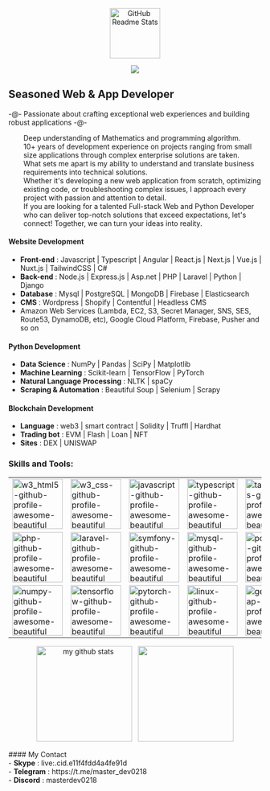 <p align="center">
    <img width="100px" src="https://res.cloudinary.com/anuraghazra/image/upload/v1594908242/logo_ccswme.svg" align="center" alt="GitHub Readme Stats" />
</p>
<p align="center">
    <img src="https://github-profile-trophy.vercel.app/?username=sailingdev&row=3&column=7&theme=gruvbox&margin-w=15&margin-h=15" />
</p>

## Seasoned Web & App Developer

-@- Passionate about crafting exceptional web experiences and building robust applications -@-
<p style = "margin-left: 30px">
Deep understanding of Mathematics and programming algorithm.<br>
10+ years of development experience on projects ranging from small size applications through complex enterprise solutions are taken.<br>
What sets me apart is my ability to understand and translate business requirements into technical solutions.<br>
Whether it's developing a new web application from scratch, optimizing existing code, or troubleshooting complex issues, I approach every project with passion and attention to detail.<br>
If you are looking for a talented Full-stack Web and Python Developer who can deliver top-notch solutions that exceed expectations, let's connect! Together, we can turn your ideas into reality.
</p>


#### Website Development
- <b>Front-end</b> : Javascript | Typescript | Angular | React.js | Next.js | Vue.js | Nuxt.js | TailwindCSS | C#
- <b>Back-end</b> :  Node.js | Express.js | Asp.net | PHP | Laravel | Python | Django
- <b>Database</b> : Mysql | PostgreSQL | MongoDB | Firebase | Elasticsearch
- <b>CMS</b> : Wordpress | Shopify | Contentful | Headless CMS
- Amazon Web Services (Lambda, EC2, S3, Secret Manager, SNS, SES, Route53, DynamoDB, etc), Google Cloud Platform, Firebase, Pusher and so on
#### Python Development
- <b>Data Science</b> : NumPy | Pandas | SciPy | Matplotlib 
- <b>Machine Learning</b> : Scikit-learn | TensorFlow | PyTorch
- <b>Natural Language Processing</b> : NLTK | spaCy
- <b>Scraping & Automation</b> : Beautiful Soup | Selenium | Scrapy
#### Blockchain Development
- <b>Language</b> : web3 | smart contract | Solidity | Truffl | Hardhat 
- <b>Trading bot</b> : EVM | Flash | Loan | NFT 
- <b>Sites</b> : DEX | UNISWAP 

### Skills and Tools:

<p align="center">
    <table>
        <tr>
            <td><img src="https://www.vectorlogo.zone/logos/w3_html5/w3_html5-icon.svg" alt="w3_html5-github-profile-awesome-beautiful" width="100"/></td>
            <td><img src="https://www.vectorlogo.zone/logos/w3_css/w3_css-icon.svg" alt="w3_css-github-profile-awesome-beautiful" width="100"/></td>
            <td><img src="https://www.vectorlogo.zone/logos/javascript/javascript-icon.svg" alt="javascript-github-profile-awesome-beautiful" width="100"/></td>
            <td><img src="https://www.vectorlogo.zone/logos/typescriptlang/typescriptlang-icon.svg" alt="typescript-github-profile-awesome-beautiful" width="100"/></td>
            <td><img src="https://www.vectorlogo.zone/logos/tailwindcss/tailwindcss-icon.svg" alt="tailwindcss-github-profile-awesome-beautiful" width="100"/></td>
            <td><img src="https://www.vectorlogo.zone/logos/reactjs/reactjs-icon.svg" alt="reactjs-github-profile-awesome-beautiful" width="100"/></td>
            <td><img src="https://www.theconsolelogs.com/react/redux.svg" alt="redux-github-profile-awesome-beautiful" width="100"/></td>
            <td><img src="https://www.vectorlogo.zone/logos/vuejs/vuejs-icon.svg" alt="vue-github-profile-awesome-beautiful" width="100"/></td>
            <td><img src="https://www.vectorlogo.zone/logos/nuxtjs/nuxtjs-icon.svg" alt="nuxtjs-github-profile-awesome-beautiful" width="100"/></td>
            <td><img src="https://www.vectorlogo.zone/logos/angular/angular-icon.svg" alt="angular-github-profile-awesome-beautiful" width="100"/></td>
            <td><img src="https://www.vectorlogo.zone/logos/graphql/graphql-icon.svg" alt="graphql-github-profile-awesome-beautiful" width="100"/></td>
            <td><img src="https://www.vectorlogo.zone/logos/nodejs/nodejs-icon.svg" alt="nodejs-github-profile-awesome-beautiful" width="100"/></td>
            <td><img src="https://www.vectorlogo.zone/logos/nestjs/nestjs-icon.svg" alt="nestjs-github-profile-awesome-beautiful" width="100"/></td>
            <td><img src="https://www.vectorlogo.zone/logos/expressjs/expressjs-icon.svg" alt="expressjs-github-profile-awesome-beautiful" width="100"/></td>
        </tr>
        <tr>
            <td><img src="https://www.vectorlogo.zone/logos/php/php-icon.svg" alt="php-github-profile-awesome-beautiful" width="100"/></td>
            <td><img src="https://www.vectorlogo.zone/logos/laravel/laravel-icon.svg" alt="laravel-github-profile-awesome-beautiful" width="100"/></td>
            <td><img src="https://www.vectorlogo.zone/logos/symfony/symfony-icon.svg" alt="symfony-github-profile-awesome-beautiful" width="100"/></td>
            <td><img src="https://www.vectorlogo.zone/logos/mysql/mysql-icon.svg" alt="mysql-github-profile-awesome-beautiful" width="100"/></td>
            <td><img src="https://www.vectorlogo.zone/logos/postgresql/postgresql-icon.svg" alt="postgresql-github-profile-awesome-beautiful" width="100"/></td>
            <td><img src="https://www.vectorlogo.zone/logos/mongodb/mongodb-icon.svg" alt="mongodb-github-profile-awesome-beautiful" width="100"/></td>
            <td><img src="https://www.vectorlogo.zone/logos/elastic/elastic-icon.svg" alt="elastic-github-profile-awesome-beautiful" width="100"/></td>
            <td><img src="https://www.vectorlogo.zone/logos/docker/docker-icon.svg" alt="docker-github-profile-awesome-beautiful" width="100"/></td>
            <td><img src="https://www.vectorlogo.zone/logos/git-scm/git-scm-icon.svg" alt="git-github-profile-awesome-beautiful" width="100"/></td>
            <td><img src="https://www.vectorlogo.zone/logos/amazon_aws/amazon_aws-icon.svg" alt="amazon_aws-github-profile-awesome-beautiful" width="100"/></td>
            <td><img src="https://www.vectorlogo.zone/logos/microsoft_azure/microsoft_azure-icon.svg" alt="microsoft_azure-github-profile-awesome-beautiful" width="100"/></td>
            <td><img src="https://www.vectorlogo.zone/logos/python/python-icon.svg" alt="postgresql-github-profile-awesome-beautiful" width="100"/></td>
            <td><img src="https://www.vectorlogo.zone/logos/djangoproject/djangoproject-icon.svg" alt="djangoproject-github-profile-awesome-beautiful" width="100"/></td>
            <td><img src="https://www.vectorlogo.zone/logos/pocoo_flask/pocoo_flask-icon.svg" alt="pocoo_flask-github-profile-awesome-beautiful" width="100"/></td>
        </tr>
        <tr>
            <td><img src="https://www.vectorlogo.zone/logos/numpy/numpy-icon.svg" alt="numpy-github-profile-awesome-beautiful" width="100"/></td>
            <td><img src="https://www.vectorlogo.zone/logos/tensorflow/tensorflow-icon.svg" alt="tensorflow-github-profile-awesome-beautiful" width="100"/></td>
            <td><img src="https://www.vectorlogo.zone/logos/pytorch/pytorch-icon.svg" alt="pytorch-github-profile-awesome-beautiful" width="100"/></td>
            <td><img src="https://www.vectorlogo.zone/logos/jquery/jquery-icon.svg" alt="linux-github-profile-awesome-beautiful" width="100"/></td>
            <td><img src="https://www.vectorlogo.zone/logos/getbootstrap/getbootstrap-icon.svg" alt="getbootstrap-github-profile-awesome-beautiful" width="100"/></td>
        </tr>
    </table>
</p>

<p align="center">
  <img src="https://github-readme-stats.vercel.app/api?username=sailingdev&theme=highcontrast&include_all_commits=true" alt="my github stats" height="190px" />
    &nbsp;
  <img src = "https://github-readme-stats.vercel.app/api/top-langs/?username=sailingdev&langs_count=12&layout=compact&theme=tokyonight&include_all_commits=true" height="190px">
</p> 
#### My Contact <br>
- <b>Skype</b> : live:.cid.e11f4fdd4a4fe91d <br>
- <b>Telegram</b> : https://t.me/master_dev0218  <br>
- <b>Discord</b> : masterdev0218 <br>
